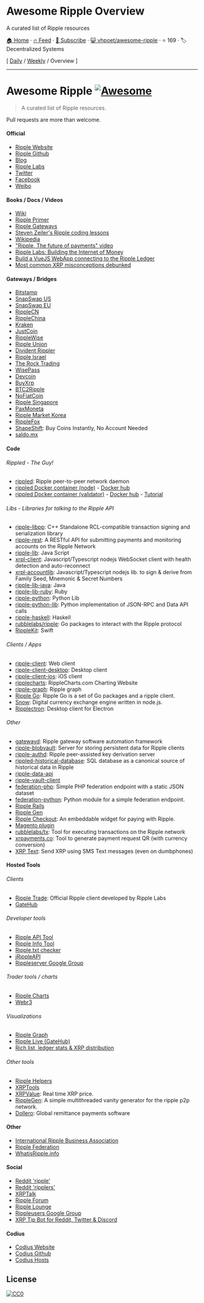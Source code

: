 # Awesome Ripple Overview

A curated list of Ripple resources

[🏠 Home](/README.md) · [🔥 Feed](https://test.trackawesomelist.com/vhpoet/awesome-ripple/feed.xml) · [📮 Subscribe](https://trackawesomelist.us17.list-manage.com/subscribe?u=d2f0117aa829c83a63ec63c2f&id=36a103854c) · [😺 vhpoet/awesome-ripple](https://github.com/vhpoet/awesome-ripple/blob/master/README.md) · ⭐ 169 · 🏷️ Decentralized Systems

[ [Daily](/content/vhpoet/awesome-ripple/README.md) / [Weekly](/content/vhpoet/awesome-ripple/week/README.md) / Overview ]

---

# Awesome Ripple [![Awesome](https://cdn.rawgit.com/sindresorhus/awesome/d7305f38d29fed78fa85652e3a63e154dd8e8829/media/badge.svg)](https://github.com/sindresorhus/awesome)

> A curated list of Ripple resources.

Pull requests are more than welcome.

#### Official

*   [Ripple Website](https://ripple.com/)
*   [Ripple Github](https://github.com/ripple/)
*   [Blog](https://ripple.com/insights/)
*   [Ripple Labs](https://ripple.com)
*   [Twitter](https://twitter.com/ripple/)
*   [Facebook](https://www.facebook.com/ripplepay/)
*   [Weibo](http://www.weibo.com/RippleLabs/)

#### Books / Docs / Videos

*   [Wiki](https://ripple.com/wiki/Main_Page)
*   [Ripple Primer](https://ripple.com/ripple_primer.pdf)
*   [Ripple Gateways](https://ripple.com/ripple-gateways.pdf)
*   [Steven Zeiler's Ripple coding lessons](https://www.youtube.com/user/stevenzeiler/videos?flow=grid\&view=0)
*   [Wikipedia](https://en.wikipedia.org/wiki/Ripple_\(payment_protocol\))
*   ["Ripple, The future of payments" video](https://vimeo.com/73887321)
*   [Ripple Labs: Building the Internet of Money](https://www.youtube.com/watch?v=aoixyCNWg5k)
*   [Build a VueJS WebApp connecting to the Ripple Ledger](https://itnext.io/develop-awesome-webapps-using-vuejs-webpack-bda08ebb691c)
*   [Most common XRP misconceptions debunked](https://fudbingo.com)

#### Gateways / Bridges

*   [Bitstamp](http://www.bitstamp.net/)
*   [SnapSwap US](https://snapswap.us/)
*   [SnapSwap EU](https://snapswap.eu/)
*   [RippleCN](http://www.rebopay.com/)
*   [RippleChina](http://www.ripplechina.net/)
*   [Kraken](https://www.kraken.com/)
*   [JustCoin](https://justcoin.com/)
*   [RippleWise](https://www.ripplewise.com/)
*   [Ripple Union](https://xagate.com)
*   [Divident Rippler](https://www.dividendrippler.com/)
*   [Ripple Israel](http://rippleisrael.co.il/)
*   [The Rock Trading](https://www.therocktrading.com/)
*   [WisePass](https://wisepass.com/)
*   [Devcoin](http://ripple.d.evco.in/)
*   [BuyXrp](http://buyxrp.net/)
*   [BTC2Ripple](https://btc2ripple.com/)
*   [NoFiatCoin](http://www.nofiatcoin.com/)
*   [Ripple Singapore](https://www.ripplesingapore.com/)
*   [PaxMoneta](https://paxmoneta.com)
*   [Ripple Market Korea](http://ripple-market.co.kr/)
*   [RippleFox](https://ripplefox.com/)
*   [ShapeShift](https://shapeshift.io): Buy Coins Instantly, No Account Needed
*   [saldo.mx](http://saldo.mx/)

#### Code

###### Rippled - The Guy!

*   [rippled](https://github.com/ripple/rippled/): Ripple peer-to-peer network daemon
*   [rippled Docker container (node)](https://github.com/WietseWind/docker-rippled) - [Docker hub](https://hub.docker.com/r/xrptipbot/rippled/)
*   [rippled Docker container (validator)](https://github.com/WietseWind/docker-rippled-validator) - [Docker hub](https://hub.docker.com/r/xrptipbot/rippledvalidator/) - [Tutorial](https://medium.com/@WietseWind/how-to-run-a-ripple-validator-digitalocean-7e5fca1c3d77)

###### Libs - Libraries for talking to the Ripple API

*   [ripple-libpp](https://github.com/ripple/ripple-libpp): C++ Standalone RCL-compatible transaction signing and serialization library
*   [ripple-rest](https://github.com/ripple/ripple-rest): A RESTful API for submitting payments and monitoring accounts on the Ripple Network
*   [ripple-lib](https://github.com/ripple/ripple-lib/): Java Script
*   [xrpl-client](https://www.npmjs.com/package/xrpl-client): Javascript/Typescript nodejs WebSocket client with health detection and auto-reconnect
*   [xrpl-accountlib](https://www.npmjs.com/package/xrpl-accountlib): Javascript/Typescript nodejs lib. to sign & derive from Family Seed, Mnemonic & Secret Numbers
*   [ripple-lib-java](https://github.com/ripple/ripple-lib-java/): Java
*   [ripple-lib-ruby](https://github.com/kevinejohn/ripple-lib-rpc-ruby/): Ruby
*   [ripple-python](https://github.com/miracle2k/ripple-python/): Python Lib
*   [ripple-python-lib](https://github.com/arsenlosenko/python-ripple-lib): Python implementation of JSON-RPC and Data API calls
*   [ripple-haskell](https://github.com/singpolyma/ripple-haskell/): Haskell
*   [rubblelabs/ripple](https://github.com/rubblelabs/ripple): Go packages to interact with the Ripple protocol
*   [RippleKit](https://github.com/xasos/RippleKit): Swift

###### Clients / Apps

*   [ripple-client](https://github.com/ripple/ripple-client/): Web client
*   [ripple-client-desktop](https://github.com/ripple/ripple-client-desktop): Desktop client
*   [ripple-client-ios](https://github.com/ripple-unmaintained/ripple-client-ios): iOS client
*   [ripplecharts](https://github.com/ripple/ripplecharts/): RippleCharts.com Charting Website
*   [ripple-graph](https://github.com/ripple-unmaintained/ripple-graph): Ripple graph
*   [Ripple Go](https://bitbucket.org/dchapes/ripple/): Ripple Go is a set of Go packages and a ripple client.
*   [Snow](https://github.com/justcoin/snow): Digital currency exchange engine written in node.js.
*   [Ripplectron](https://github.com/devjin0617/ripplectron): Desktop client for Electron

###### Other

*   [gatewayd](https://github.com/ripple/gatewayd): Ripple gateway software automation framework
*   [ripple-blobvault](https://github.com/ripple/ripple-blobvault): Server for storing persistent data for Ripple clients
*   [ripple-authd](https://github.com/ripple/ripple-authd): Ripple peer-assisted key derivation server
*   [rippled-historical-database](https://github.com/ripple/rippled-historical-database): SQL database as a canonical source of historical data in Ripple
*   [ripple-data-api](https://github.com/ripple/ripple-data-api)
*   [ripple-vault-client](https://github.com/vhpoet/awesome-ripple/blob/master/README.md/ripple-vault-client)
*   [federation-php](https://github.com/ripple-unmaintained/federation-php): Simple PHP federation endpoint with a static JSON dataset
*   [federation-python](https://github.com/miracle2k/ripple-federation-python): Python module for a simple federation endpoint.
*   [Ripple Rails](https://github.com/singpolyma/ripple-rails/)
*   [Ripple Gen](https://github.com/CodeShark/RippleGen/)
*   [Ripple Checkout](https://github.com/emschwartz/ripple-donate-widget): An embeddable widget for paying with Ripple.
*   [Magento plugin](http://www.magentocommerce.com/magento-connect/ripple-json-rpc.html)
*   [rubblelabs/tx](https://github.com/rubblelabs/tx): Tool for executing transactions on the Ripple network
*   [xrpayments.co](https://xrpayments.co): Tool to generate payment request QR (with currency conversion)
*   [XRP Text](https://xrptext.com): Send XRP using SMS Text messages (even on dumbphones)

#### Hosted Tools

###### Clients

*   [Ripple Trade](https://rippletrade.com/): Official Ripple client developed by Ripple Labs
*   [GateHub](https://gatehub.net/)

###### Developer tools

*   [Ripple API Tool](https://ripple.com/build/websocket-tool/)
*   [Ripple Info Tool](https://ripple.com/build/ripple-info-tool/)
*   [Ripple.txt checker](https://ripple.com/tools/txt/)
*   [jRippleAPI](https://github.com/pmarches/jStellarAPI)
*   [Rippleserver Google Group](https://groups.google.com/forum/#!forum/ripple-server/)

###### Trader tools / charts

*   [Ripple Charts](https://ripplecharts.com/)
*   [Webr3](http://xrp.webr3.org/usd-xrp)

###### Visualizations

*   [Ripple Graph](https://www.ripplecharts.com/%23/graph/)
*   [Ripple Live (GateHub)](https://gatehub.net/live)
*   [Rich list, ledger stats & XRP distribution](https://ledger.exposed)

###### Other tools

*   [Ripple Helpers](https://github.com/vhpoet/ripple-helpers/)
*   [XRPTools](http://xrptools.com/)
*   [XRPValue](http://xrpvalue.com/): Real time XRP price.
*   [RippleGen](https://github.com/CodeShark/RippleGen): A simple multithreaded vanity generator for the ripple p2p network.
*   [Dollero](http://dollero.com/): Global remittance payments software

#### Other

*   [International Ripple Business Association](http://www.ripplebusiness.org/)
*   [Ripple Federation](http://ripplefederation.org/)
*   [WhatisRipple.info](http://whatisripple.info/)

#### Social

*   [Reddit 'ripple'](https://www.reddit.com/r/ripple/)
*   [Reddit 'ripplers'](https://www.reddit.com/r/ripplers/)
*   [XRPTalk](https://xrptalk.org/)
*   [Ripple Forum](http://rippleforum.org/)
*   [Ripple Lounge](http://www.ripplelounge.com/)
*   [Rippleusers Google Group](https://groups.google.com/forum/#!forum/rippleusers)
*   [XRP Tip Bot for Reddit, Twitter & Discord](https://xrptipbot.com)

#### Codius

*   [Codius Website](https://codius.org/)
*   [Codius Github](https://github.com/codius)
*   [Codius Hosts](http://codiushosts.com/)

## License

[![CC0](https://i.creativecommons.org/p/zero/1.0/88x31.png)](https://creativecommons.org/publicdomain/zero/1.0/)

